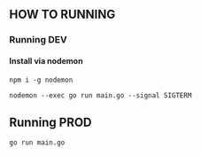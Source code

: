 ## HOW TO RUNNING

### Running DEV
#### Install via nodemon
```
npm i -g nodemon
```
```
nodemon --exec go run main.go --signal SIGTERM
```

## Running PROD
```
go run main.go
```